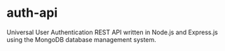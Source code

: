 # auth-api
Universal User Authentication REST API written in Node.js and Express.js using the MongoDB database management system.
